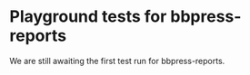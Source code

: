 # Playground tests for bbpress-reports
We are still awaiting the first test run for bbpress-reports.
